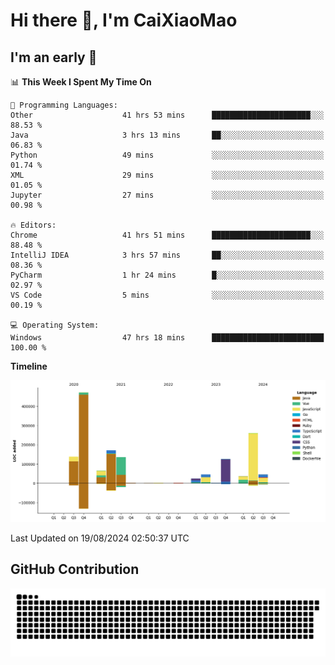 # Hi there 👋, I'm CaiXiaoMao

## I'm an early 🐤
<!--START_SECTION:waka-->
📊 **This Week I Spent My Time On** 

```text
💬 Programming Languages: 
Other                    41 hrs 53 mins      ██████████████████████░░░   88.53 % 
Java                     3 hrs 13 mins       ██░░░░░░░░░░░░░░░░░░░░░░░   06.83 % 
Python                   49 mins             ░░░░░░░░░░░░░░░░░░░░░░░░░   01.74 % 
XML                      29 mins             ░░░░░░░░░░░░░░░░░░░░░░░░░   01.05 % 
Jupyter                  27 mins             ░░░░░░░░░░░░░░░░░░░░░░░░░   00.98 % 

🔥 Editors: 
Chrome                   41 hrs 51 mins      ██████████████████████░░░   88.48 % 
IntelliJ IDEA            3 hrs 57 mins       ██░░░░░░░░░░░░░░░░░░░░░░░   08.36 % 
PyCharm                  1 hr 24 mins        █░░░░░░░░░░░░░░░░░░░░░░░░   02.97 % 
VS Code                  5 mins              ░░░░░░░░░░░░░░░░░░░░░░░░░   00.19 % 

💻 Operating System: 
Windows                  47 hrs 18 mins      █████████████████████████   100.00 % 
```

**Timeline**

![Lines of Code chart](https://raw.githubusercontent.com/caixiaomao/caixiaomao/main/assets/bar_graph.png)


 Last Updated on 19/08/2024 02:50:37 UTC
<!--END_SECTION:waka-->

## GitHub Contribution
<picture>
  <source media="(prefers-color-scheme: dark)" srcset="/dist/snake/github-contribution-grid-snake-dark.svg" />
  <source media="(prefers-color-scheme: light)" srcset="/dist/snake/github-contribution-grid-snake.svg" />
  <img alt="github contribution grid snake animation" src="/dist/snake/github-contribution-grid-snake.svg" />
</picture>
